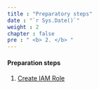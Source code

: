 ```yaml
---
title : "Preparatory steps"
date : "`r Sys.Date()`"
weight : 2
chapter : false
pre : " <b> 2. </b> "
---
```


#### Preparation steps


1. [ Create IAM Role](2.1-createiamrole/)